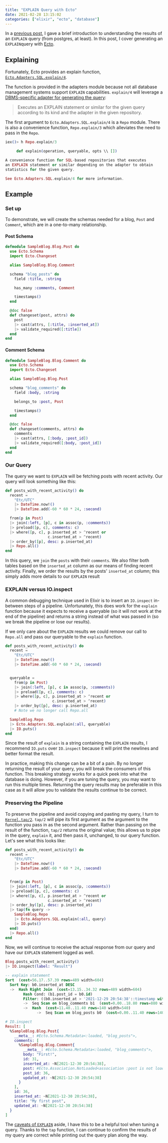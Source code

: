 ```yaml
---
title: "EXPLAIN Query with Ecto"
date: 2021-02-28 13:15:02
categories: ["elixir", "ecto", "database"]
---
```


In a [previous post](/2021/09/intro-to-postgres-explain), I gave a brief introduction to understanding the results of an `EXPLAIN` query (from postgres, at least). In this post, I cover generating an `EXPLAIN`query with [Ecto](https://hexdocs.pm/ecto/Ecto.html).

## Explaining

Fortunately, Ecto provides an explain function, [`Ecto.Adapters.SQL.explain/4`](https://hexdocs.pm/ecto_sql/Ecto.Adapters.SQL.html#explain/4).

The function is provided in the adapters module because not all database management systems support `EXPLAIN` capabilities. `explain/4` will leverage a [DBMS-specific adapter for generating the query](https://hexdocs.pm/ecto_sql/Ecto.Adapters.SQL.Connection.html#c:explain_query/4):

> Executes an EXPLAIN statement or similar for the given query according to its kind and the adapter in the given repository.

The first argument to `Ecto.Adapters.SQL.explain/4` is a `Repo` module. There is also a convenience function, `Repo.explain/3` which alleviates the need to pass in the `Repo`.

```ex
iex()> h Repo.explain/3

     def explain(operation, queryable, opts \\ [])

A convenience function for SQL-based repositories that executes
an EXPLAIN statement or similar depending on the adapter to obtain
statistics for the given query.

See Ecto.Adapters.SQL.explain/4 for more information.
```

## Example

### Set up

To demonstrate, we will create the schemas needed for a blog, `Post` and `Comment`, which are in a one-to-many relationship.

#### Post Schema

```ex
defmodule SampleBlog.Blog.Post do
  use Ecto.Schema
  import Ecto.Changeset

  alias SampleBlog.Blog.Comment

  schema "blog_posts" do
    field :title, :string

    has_many :comments, Comment

    timestamps()
  end

  @doc false
  def changeset(post, attrs) do
    post
    |> cast(attrs, [:title, :inserted_at])
    |> validate_required([:title])
  end
end
```

#### Comment Schema

```ex
defmodule SampleBlog.Blog.Comment do
  use Ecto.Schema
  import Ecto.Changeset

  alias SampleBlog.Blog.Post

  schema "blog_comments" do
    field :body, :string

    belongs_to :post, Post

    timestamps()
  end

  @doc false
  def changeset(comments, attrs) do
    comments
    |> cast(attrs, [:body, :post_id])
    |> validate_required([:body, :post_id])
  end
end
```

### Our Query

The query we want to `EXPLAIN` will be fetching posts with recent activity. Our query will look something like this:

```ex
def posts_with_recent_activity() do
  recent =
    "Etc/UTC"
    |> DateTime.now!()
    |> DateTime.add(-60 * 60 * 24, :second)

  from(p in Post)
  |> join(:left, [p], c in assoc(p, :comments))
  |> preload([p, c], comments: c)
  |> where([p, c], p.inserted_at > ^recent or
                   c.inserted_at > ^recent)
  |> order_by([p], desc: p.inserted_at)
  |> Repo.all()
end
```

In this query, we `join` the `posts` with their `comments`. We also filter both tables based on the `inserted_at` column as our means of finding recent activity. Finally, we order the results by the posts' `inserted_at` column; this simply adds more details to our `EXPLAIN` result

### EXPLAIN versus IO.inspect

A common debugging technique used in Elixir is to insert an `IO.inspect` in-between steps of a pipeline. Unfortunately, this does work for the `explain` function because it expects to receive a queryable (so it will not work at the end of the pipeline) and returns a string instead of what was passed in (so we break the pipeline or lose our results).

If we only care about the `EXPLAIN` results we could remove our call to `Repo.all` and pass our queryable to the `explain` function.

```ex
def posts_with_recent_activity() do
  recent =
    "Etc/UTC"
    |> DateTime.now!()
    |> DateTime.add(-60 * 60 * 24, :second)


  queryable =
    from(p in Post)
    |> join(:left, [p], c in assoc(p, :comments))
    |> preload([p, c], comments: c)
    |> where([p, c], p.inserted_at > ^recent or
                     c.inserted_at > ^recent)
    |> order_by([p], desc: p.inserted_at)
    # Note we no longer call Repo.all

  SampleBlog.Repo
  |> Ecto.Adapters.SQL.explain(:all, queryable)
  |> IO.puts()
end
```

Since the result of `explain` is a string containing the `EXPLAIN` results, I recommend `IO.puts` over `IO.inspect` because it will print the newlines and better format the result.

In practice, making this change can be a bit of a pain. By no longer returning the result of your query, you will break the consumers of this function. This breaking strategy works for a quick peek into what the database is doing. However, if you are tuning the query, you may want to run this multiple times. Returning the query results may be preferable in this case as it will allow you to validate the results continue to be correct.

### Preserving the Pipeline

To preserve the pipeline and avoid copying and pasting my query, I turn to [`Kernel.tap/2`](https://hexdocs.pm/elixir/main/Kernel.html#tap/2). `tap/2` will pipe its first argument as the argument to the function you pass in as the second argument. Rather than passing on the result of the function, `tap/2` returns the original value; this allows us to pipe in the query, `explain` it, and then pass it, unchanged, to our query function. Let's see what this looks like:

```ex
def posts_with_recent_activity() do
  recent =
    "Etc/UTC"
    |> DateTime.now!()
    |> DateTime.add(-60 * 60 * 24, :second)


  from(p in Post)
  |> join(:left, [p], c in assoc(p, :comments))
  |> preload([p, c], comments: c)
  |> where([p, c], p.inserted_at > ^recent or
                   c.inserted_at > ^recent)
  |> order_by([p], desc: p.inserted_at)
  |> tap(fn query ->
    SampleBlog.Repo
    |> Ecto.Adapters.SQL.explain(:all, query)
    |> IO.puts()
  end)
  |> Repo.all()
end
```

Now, we will continue to receive the actual response from our query and have our `EXPLAIN` statement logged as well.

```ex
Blog.posts_with_recent_activity()
|> IO.inspect(label: "Result")
```

```sql
-- explain statement
Sort  (cost=56.17..57.39 rows=489 width=604)
  Sort Key: b0.inserted_at DESC
  ->  Hash Right Join  (cost=13.15..34.32 rows=489 width=604)
        Hash Cond: (b1.post_id = b0.id)
        Filter: ((b0.inserted_at > '2021-12-29 20:54:38'::timestamp without time zone) OR (b1.inserted_at > '2021-12-29 20:54:38'::timestamp without time zone))
        ->  Seq Scan on blog_comments b1  (cost=0.00..18.80 rows=880 width=64)
        ->  Hash  (cost=11.40..11.40 rows=140 width=540)
              ->  Seq Scan on blog_posts b0  (cost=0.00..11.40 rows=140 width=540)
```

```elixir
# IO.inspect
Result: [
  %SampleBlog.Blog.Post{
    __meta__: #Ecto.Schema.Metadata<:loaded, "blog_posts">,
    comments: [
      %SampleBlog.Blog.Comment{
        __meta__: #Ecto.Schema.Metadata<:loaded, "blog_comments">,
        body: "First!",
        id: 31,
        inserted_at: ~N[2021-12-30 20:54:38],
        post: #Ecto.Association.NotLoaded<association :post is not loaded>,
        post_id: 36,
        updated_at: ~N[2021-12-30 20:54:38]
      }
    ],
    id: 36,
    inserted_at: ~N[2021-12-30 20:54:38],
    title: "My first post",
    updated_at: ~N[2021-12-30 20:54:38]
  }
]
```

The [caveats of `EXPLAIN`](/2021/09/intro-to-postgres-explain/#caveats) aside, I have this to be a helpful tool when tuning a query. Thanks to the `tap` function, I can continue to confirm the results of my query are correct while printing out the query plan along the way.
